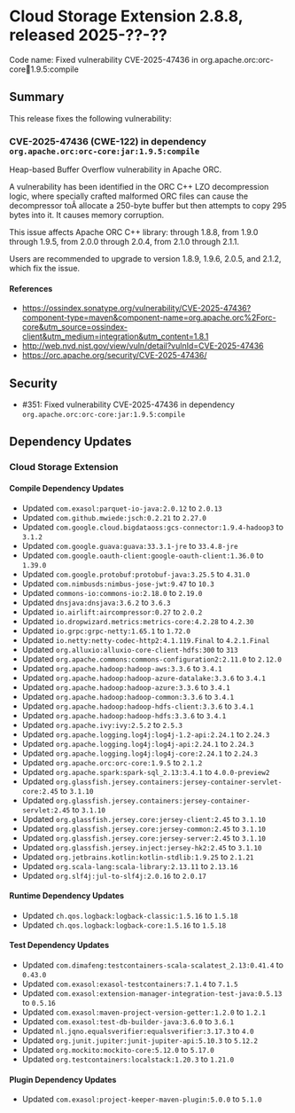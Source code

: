# Cloud Storage Extension 2.8.8, released 2025-??-??

Code name: Fixed vulnerability CVE-2025-47436 in org.apache.orc:orc-core:jar:1.9.5:compile

## Summary

This release fixes the following vulnerability:

### CVE-2025-47436 (CWE-122) in dependency `org.apache.orc:orc-core:jar:1.9.5:compile`
Heap-based Buffer Overflow vulnerability in Apache ORC.

A vulnerability has been identified in the ORC C++ LZO decompression logic, where specially crafted malformed ORC files can cause the decompressor toÂ allocate a 250-byte buffer but then attempts to copy 295 bytes into it. It causes memory corruption.

This issue affects Apache ORC C++ library: through 1.8.8, from 1.9.0 through 1.9.5, from 2.0.0 through 2.0.4, from 2.1.0 through 2.1.1.

Users are recommended to upgrade to version 1.8.9, 1.9.6, 2.0.5, and 2.1.2, which fix the issue.
#### References
* https://ossindex.sonatype.org/vulnerability/CVE-2025-47436?component-type=maven&component-name=org.apache.orc%2Forc-core&utm_source=ossindex-client&utm_medium=integration&utm_content=1.8.1
* http://web.nvd.nist.gov/view/vuln/detail?vulnId=CVE-2025-47436
* https://orc.apache.org/security/CVE-2025-47436/

## Security

* #351: Fixed vulnerability CVE-2025-47436 in dependency `org.apache.orc:orc-core:jar:1.9.5:compile`

## Dependency Updates

### Cloud Storage Extension

#### Compile Dependency Updates

* Updated `com.exasol:parquet-io-java:2.0.12` to `2.0.13`
* Updated `com.github.mwiede:jsch:0.2.21` to `2.27.0`
* Updated `com.google.cloud.bigdataoss:gcs-connector:1.9.4-hadoop3` to `3.1.2`
* Updated `com.google.guava:guava:33.3.1-jre` to `33.4.8-jre`
* Updated `com.google.oauth-client:google-oauth-client:1.36.0` to `1.39.0`
* Updated `com.google.protobuf:protobuf-java:3.25.5` to `4.31.0`
* Updated `com.nimbusds:nimbus-jose-jwt:9.47` to `10.3`
* Updated `commons-io:commons-io:2.18.0` to `2.19.0`
* Updated `dnsjava:dnsjava:3.6.2` to `3.6.3`
* Updated `io.airlift:aircompressor:0.27` to `2.0.2`
* Updated `io.dropwizard.metrics:metrics-core:4.2.28` to `4.2.30`
* Updated `io.grpc:grpc-netty:1.65.1` to `1.72.0`
* Updated `io.netty:netty-codec-http2:4.1.119.Final` to `4.2.1.Final`
* Updated `org.alluxio:alluxio-core-client-hdfs:300` to `313`
* Updated `org.apache.commons:commons-configuration2:2.11.0` to `2.12.0`
* Updated `org.apache.hadoop:hadoop-aws:3.3.6` to `3.4.1`
* Updated `org.apache.hadoop:hadoop-azure-datalake:3.3.6` to `3.4.1`
* Updated `org.apache.hadoop:hadoop-azure:3.3.6` to `3.4.1`
* Updated `org.apache.hadoop:hadoop-common:3.3.6` to `3.4.1`
* Updated `org.apache.hadoop:hadoop-hdfs-client:3.3.6` to `3.4.1`
* Updated `org.apache.hadoop:hadoop-hdfs:3.3.6` to `3.4.1`
* Updated `org.apache.ivy:ivy:2.5.2` to `2.5.3`
* Updated `org.apache.logging.log4j:log4j-1.2-api:2.24.1` to `2.24.3`
* Updated `org.apache.logging.log4j:log4j-api:2.24.1` to `2.24.3`
* Updated `org.apache.logging.log4j:log4j-core:2.24.1` to `2.24.3`
* Updated `org.apache.orc:orc-core:1.9.5` to `2.1.2`
* Updated `org.apache.spark:spark-sql_2.13:3.4.1` to `4.0.0-preview2`
* Updated `org.glassfish.jersey.containers:jersey-container-servlet-core:2.45` to `3.1.10`
* Updated `org.glassfish.jersey.containers:jersey-container-servlet:2.45` to `3.1.10`
* Updated `org.glassfish.jersey.core:jersey-client:2.45` to `3.1.10`
* Updated `org.glassfish.jersey.core:jersey-common:2.45` to `3.1.10`
* Updated `org.glassfish.jersey.core:jersey-server:2.45` to `3.1.10`
* Updated `org.glassfish.jersey.inject:jersey-hk2:2.45` to `3.1.10`
* Updated `org.jetbrains.kotlin:kotlin-stdlib:1.9.25` to `2.1.21`
* Updated `org.scala-lang:scala-library:2.13.11` to `2.13.16`
* Updated `org.slf4j:jul-to-slf4j:2.0.16` to `2.0.17`

#### Runtime Dependency Updates

* Updated `ch.qos.logback:logback-classic:1.5.16` to `1.5.18`
* Updated `ch.qos.logback:logback-core:1.5.16` to `1.5.18`

#### Test Dependency Updates

* Updated `com.dimafeng:testcontainers-scala-scalatest_2.13:0.41.4` to `0.43.0`
* Updated `com.exasol:exasol-testcontainers:7.1.4` to `7.1.5`
* Updated `com.exasol:extension-manager-integration-test-java:0.5.13` to `0.5.16`
* Updated `com.exasol:maven-project-version-getter:1.2.0` to `1.2.1`
* Updated `com.exasol:test-db-builder-java:3.6.0` to `3.6.1`
* Updated `nl.jqno.equalsverifier:equalsverifier:3.17.3` to `4.0`
* Updated `org.junit.jupiter:junit-jupiter-api:5.10.3` to `5.12.2`
* Updated `org.mockito:mockito-core:5.12.0` to `5.17.0`
* Updated `org.testcontainers:localstack:1.20.3` to `1.21.0`

#### Plugin Dependency Updates

* Updated `com.exasol:project-keeper-maven-plugin:5.0.0` to `5.1.0`
